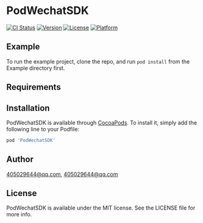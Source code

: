 # PodWechatSDK

[![CI Status](https://img.shields.io/travis/405029644@qq.com/PodWechatSDK.svg?style=flat)](https://travis-ci.org/405029644@qq.com/PodWechatSDK)
[![Version](https://img.shields.io/cocoapods/v/PodWechatSDK.svg?style=flat)](https://cocoapods.org/pods/PodWechatSDK)
[![License](https://img.shields.io/cocoapods/l/PodWechatSDK.svg?style=flat)](https://cocoapods.org/pods/PodWechatSDK)
[![Platform](https://img.shields.io/cocoapods/p/PodWechatSDK.svg?style=flat)](https://cocoapods.org/pods/PodWechatSDK)

## Example

To run the example project, clone the repo, and run `pod install` from the Example directory first.

## Requirements

## Installation

PodWechatSDK is available through [CocoaPods](https://cocoapods.org). To install
it, simply add the following line to your Podfile:

```ruby
pod 'PodWechatSDK'
```

## Author

405029644@qq.com, 405029644@qq.com

## License

PodWechatSDK is available under the MIT license. See the LICENSE file for more info.
